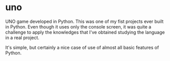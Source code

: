 # uno
UNO game developed in Python. This was one of my fist projects ever built in Python. Even though it uses only the console screen, it was quite a challenge to apply the knowledges that I've obtained studying the language in a real project.

It's simple, but certainly a nice case of use of almost all basic features of Python.

